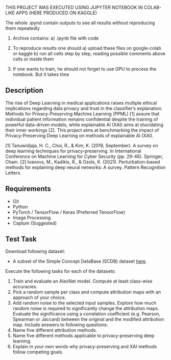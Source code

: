 THIS PROJECT WAS EXECUTED USING JUPYTER NOTEBOOK IN COLAB-LIKE APPS (HERE PRODUCED ON KAGGLE)

The whole .ipynd contain outputs to see all results without reproducing them repeatedly

1. Archive contains:
	a) .ipynb file with code

2. To reproduce results one should 
	a) upload these files on google-colab or kaggle
	b) run all cells step by step, reading possible comments above cells or inside them

3. If one wants to train, he should not forget to use GPU to process the notebook. But it takes time


## Description 
The rise of Deep Learning in medical applications raises multiple ethical implications regarding data privacy and trust in the classifier’s explanation. Methods for Privacy-Preserving Machine Learning (PPML) [1] assure that individual patient information remains confidential despite the training of powerful data-driven models, while explainable AI (XAI) aims at elucidating their inner workings [2]. This project aims at benchmarking the impact of Privacy-Preserving Deep Learning on methods of explainable AI (XAI). 

[1] Tanuwidjaja, H. C., Choi, R., & Kim, K. (2019, September). A survey on deep learning techniques for privacy-preserving. In International Conference on Machine Learning for Cyber Security (pp. 29-46). Springer, Cham. 
[2] Ivanovs, M., Kadikis, R., & Ozols, K. (2021). Perturbation-based methods for explaining deep neural networks: A survey. Pattern Recognition Letters. 
## Requirements 
- Git 
- Python 
- PyTorch / TensorFlow / Keras (Preferred TensorFlow) 
- Image Processing 
- Captum (Suggested) 
## Test Task
Download following dataset:
- A subset of the Simple Concept DataBase (SCDB) dataset [here](https://cloud.dfki.de/owncloud/index.php/s/DeHxejXFekTM2KW).

Execute the following tasks for each of the datasets:
1. Train and evaluate an AlexNet model. Compute at least class-wise accuracies.
2. Pick a random sample per class and compute attribution maps with an approach of your choice.
3. Add random noise to the selected input samples. Explore how much random noise is required to significantly change the attribution maps. Evaluate the significance using a correlation coefficient (e.g. Pearson, Spearman or Jaccard) between the original and the modified attribution map.
Include answers to following questions:
1. Name five different attribution methods.
2. Name five different methods applicable to privacy-preserving deep learning.
3. Explain in your own words why privacy-preserving and XAI methods follow competing goals.